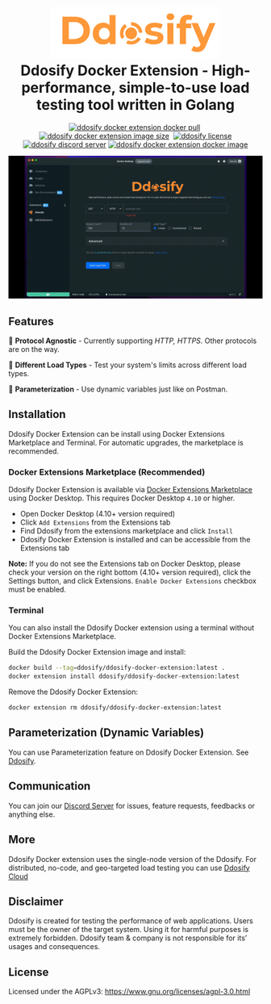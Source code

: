 
<h1 align="center">
    <img src="https://raw.githubusercontent.com/ddosify/ddosify/master/assets/ddosify-logo.svg" alt="Ddosify logo" width="336px" /><br />
    Ddosify Docker Extension - High-performance, simple-to-use load testing tool written in Golang
</h1>

<p align="center">
    <a href="https://hub.docker.com/extensions/ddosify/ddosify-docker-extension" target="_blank"><img src="https://img.shields.io/docker/pulls/ddosify/ddosify-docker-extension?style=for-the-badge&logo=docker&color=orange" alt="ddosify docker extension docker pull" /></a>&nbsp;
    <a href="https://hub.docker.com/r/ddosify/ddosify-docker-extension/tags" target="_blank"><img src="https://img.shields.io/docker/image-size/ddosify/ddosify-docker-extension?style=for-the-badge&logo=docker" alt="ddosify docker extension image size" /></a>&nbsp;
    <a href="https://github.com/ddosify/ddosify-docker-extension/blob/main/LICENSE" target="_blank"><img src="https://img.shields.io/badge/LICENSE-AGPL--3.0-orange?style=for-the-badge&logo=none" alt="ddosify license" /></a>
    <a href="https://discord.gg/9KdnrSUZQg" target="_blank"><img src="https://img.shields.io/discord/898523141788287017?style=for-the-badge&logo=discord&label=DISCORD" alt="ddosify discord server" /></a>
    <a href="https://hub.docker.com/r/ddosify/ddosify-docker-extension" target="_blank"><img src="https://img.shields.io/docker/v/ddosify/ddosify-docker-extension?style=for-the-badge&logo=docker&label=docker&sort=semver" alt="ddosify docker extension docker image" /></a>
</p>

<p align="center">
<img src="assets/ddosify_docker_extension.gif" alt="Ddosify - High-performance load testing tool quick start" />
</p>


## Features
📌 **Protocol Agnostic** - Currently supporting *HTTP, HTTPS*. Other protocols are on the way.

📌 **Different Load Types** - Test your system's limits across different load types.

📌 **Parameterization** - Use dynamic variables just like on Postman.

## Installation

Ddosify Docker Extension can be install using Docker Extensions Marketplace and Terminal. For automatic upgrades, the marketplace is recommended. 

### Docker Extensions Marketplace (Recommended)

Ddosify Docker Extension is available via [Docker Extensions Marketplace](https://hub.docker.com/search?q=&type=extension) using Docker Desktop. This requires Docker Desktop `4.10` or higher.

- Open Docker Desktop (4.10+ version required)
- Click `Add Extensions` from the Extensions tab
- Find Ddosify from the extensions marketplace and click `Install`
- Ddosify Docker Extension is installed and can be accessible from the Extensions tab

**Note:** If you do not see the Extensions tab on Docker Desktop, please check your version on the right bottom (4.10+ version required), click the Settings button, and click Extensions. `Enable Docker Extensions` checkbox must be enabled.

### Terminal

You can also install the Ddosify Docker extension using a terminal without Docker Extensions Marketplace. 

Build the Ddosify Docker Extension image and install: 

```bash
docker build --tag=ddosify/ddosify-docker-extension:latest .
docker extension install ddosify/ddosify-docker-extension:latest
```

Remove the Ddosify Docker Extension:

```bash
docker extension rm ddosify/ddosify-docker-extension:latest
```

## Parameterization (Dynamic Variables)

You can use Parameterization feature on Ddosify Docker Extension. See [Ddosify](https://github.com/ddosify/ddosify#parameterization-dynamic-variables). 

## Communication

You can join our [Discord Server](https://discord.gg/9KdnrSUZQg) for issues, feature requests, feedbacks or anything else. 

## More

Ddosify Docker extension uses the single-node version of the Ddosify. For distributed, no-code, and geo-targeted load testing you can use [Ddosify Cloud](https://ddosify.com)

## Disclaimer

Ddosify is created for testing the performance of web applications. Users must be the owner of the target system. Using it for harmful purposes is extremely forbidden. Ddosify team & company is not responsible for its’ usages and consequences.
## License

Licensed under the AGPLv3: https://www.gnu.org/licenses/agpl-3.0.html
